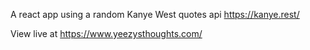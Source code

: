 A react app using a random Kanye West quotes api 
https://kanye.rest/

View live at 
https://www.yeezysthoughts.com/